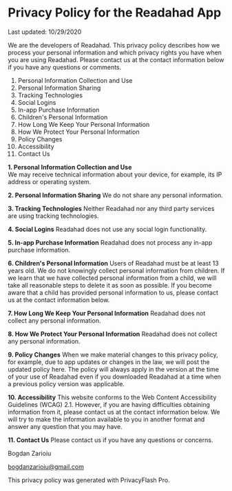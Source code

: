 
# Privacy Policy for the Readahad App


Last updated: 10/29/2020

We are the developers of Readahad. This privacy policy describes how we process your personal information and which privacy rights you have when you are using Readahad. Please contact us at the contact information below if you have any questions or comments.

 1. Personal Information Collection and Use
 2. Personal Information Sharing
 3. Tracking Technologies
 4. Social Logins
 5. In-app Purchase Information
 6. Children's Personal Information
 7. How Long We Keep Your Personal Information
 8. How We Protect Your Personal Information
 9. Policy Changes
 10. Accessibility
 11. Contact Us

**1. Personal Information Collection and Use**
<br>We may receive technical information about your device, for example, its IP address or operating system.


**2. Personal Information Sharing**
We do not share any personal information.


**3. Tracking Technologies**
Neither Readahad nor any third party services are using tracking technologies.

**4. Social Logins**
Readahad does not use any social login functionality.


**5. In-app Purchase Information**
Readahad does not process any in-app purchase information.


**6. Children's Personal Information**
Users of Readahad must be at least 13 years old. We do not knowingly collect personal information from children. If we learn that we have collected personal information from a child, we will take all reasonable steps to delete it as soon as possible. If you become aware that a child has provided personal information to us, please contact us at the contact information below.

**7. How Long We Keep Your Personal Information**
Readahad does not collect any personal information.


**8. How We Protect Your Personal Information**
Readahad does not collect any personal information.


**9. Policy Changes**
When we make material changes to this privacy policy, for example, due to app updates or changes in the law, we will post the updated policy here. The policy will always apply in the version at the time of your use of Readahad even if you downloaded Readahad at a time when a previous policy version was applicable.


**10. Accessibility**
This website conforms to the Web Content Accessibility Guidelines (WCAG) 2.1. However, if you are having difficulties obtaining information from it, please contact us at the contact information below. We will try to make the information available to you in another format and answer any question that you may have.


**11. Contact Us**
Please contact us if you have any questions or concerns.

Bogdan Zarioiu

bogdanzarioiu@gmail.com

This privacy policy was generated with PrivacyFlash Pro.
